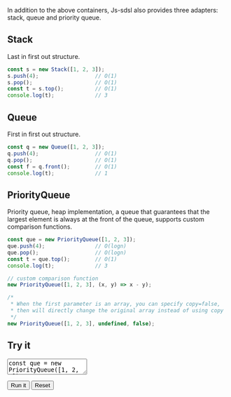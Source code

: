 

In addition to the above containers, Js-sdsl also provides three adapters: stack, queue and priority queue.

## Stack

Last in first out structure.

```javascript
const s = new Stack([1, 2, 3]);
s.push(4);                  // O(1)
s.pop();                    // O(1)
const t = s.top();          // O(1)
console.log(t);             // 3
```

## Queue

First in first out structure.

```javascript
const q = new Queue([1, 2, 3]);
q.push(4);                  // O(1)
q.pop();                    // O(1)
const f = q.front();        // O(1)
console.log(t);             // 1
```

## PriorityQueue

Priority queue, heap implementation, a queue that guarantees that the largest element is always at the front of the queue, supports custom comparison functions.

```javascript
const que = new PriorityQueue([1, 2, 3]);
que.push(4);                // O(logn)
que.pop();                  // O(logn)
const t = que.top();        // O(1)
console.log(t);             // 3

// custom comparison function
new PriorityQueue([1, 2, 3], (x, y) => x - y);

/* 
 * When the first parameter is an array, you can specify copy=false, 
 * then will directly change the original array instead of using copy
 */
new PriorityQueue([1, 2, 3], undefined, false);
```

## Try it

<p>
<textarea id="input">
const que = new PriorityQueue([1, 2, 3]);
que.push(4);                // O(logn)
que.pop();                  // O(logn)
const t = que.top();        // O(1)
console.log(t);             // 3
</textarea>
</p>

<div id="output"></div>

<button id="run">Run it</button>
<button id="reset">Reset</button>
